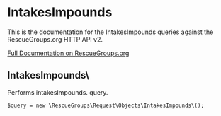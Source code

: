 # IntakesImpounds

This is the documentation for the IntakesImpounds queries against the RescueGroups.org HTTP API v2.

[Full Documentation on RescueGroups.org](https://userguide.rescuegroups.org/display/APIDG/Object+definitions#Objectdefinitions-intakesImpounds)

## IntakesImpounds\

Performs intakesImpounds. query.

    $query = new \RescueGroups\Request\Objects\IntakesImpounds\();


